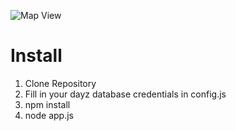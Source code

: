 ![Map View](https://raw.github.com/nerdbeere/DayzCompass/master/screens/screen_1.png)

Install
=============

1. Clone Repository
2. Fill in your dayz database credentials in config.js
3. npm install
4. node app.js